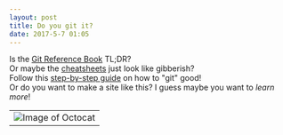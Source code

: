 ```yaml
---
layout: post
title: Do you git it?
date: 2017-5-7 01:05
---
```


<table><tr align="center"><td><img src="http://imgur.com/a/0bItS" alt="Image of Octocat"><tr>Is the <a href="https://git-scm.com/book/en/v2">Git Reference Book</a> TL;DR?
<br>Or maybe the <a href="https://services.github.com/on-demand/downloads/github-git-cheat-sheet.pdf">cheat</a> <a href="https://education.github.com/git-cheat-sheet-education.pdf">sheets</a> just look like gibberish?<br>Follow this <a href="http://rogerdudler.github.io/git-guide/">step-by-step guide</a> on how to "git" good!<br>Or do you want to make a site like this? I guess maybe you want to <i>learn more</i>!<p align="center">
